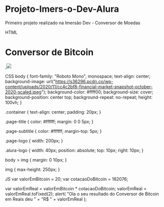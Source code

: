 # Projeto-Imers-o-Dev-Alura
Primeiro projeto realizado na Imersão Dev - Conversor de Moedas


HTML
<div class="container">
  <h1 class="page-title">
    Conversor de Bitcoin
  </h1>
  <img src="https://www.alura.com.br/assets/img/imersoes/dev-2021/logo-imersao-aluraflix.svg" class="page-logo" alt="">
</div>
<a href="https://alura.com.br/" target="_blank">
  <img src="https://www.alura.com.br/assets/img/home/alura-logo.svg" alt="" class="alura-logo">
  <img src="https://cdn.pixabay.com/photo/2019/04/15/20/42/bitcoin-4130299_1280.png">
</a>

CSS
body {
  font-family: "Roboto Mono", monospace;
  text-align: center;
  background-image: url("https://s36296.pcdn.co/wp-content/uploads/2020/11/cc4c2bf8-financial-market-snapshot-october-2020-scaled.jpeg");
  background-color: #ffff00;
  background-size: cover;
  background-position: center top;
  background-repeat: no-repeat;
  height: 100vh;
}

.container {
  text-align: center;
  padding: 20px;
}

.page-title {
  color: #ffffff;
  margin: 0 0 5px;
}

.page-subtitle {
  color: #ffffff;
  margin-top: 5px;
}

.page-logo {
  width: 200px;
}

.alura-logo {
  width: 40px;
  position: absolute;
  top: 10px;
  right: 10px;
}

body > img {
  margin: 0 10px;
}

img {
  max-height: 250px;
}

JS
var valorEmBitcoin = 20;
var cotacaoDoBitcoin = 182076;

var valorEmReal = valorEmBitcoin * cotacaoDoBitcoin;
valorEmReal = valorEmReal.toFixed(2);
alert(
  "Ola o seu resultado do Conversor de Bitcoin em Reais deu " +
    "R$ " +
    valorEmReal
);
